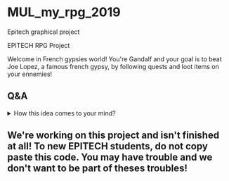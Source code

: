 # MUL_my_rpg_2019
Epitech graphical project

EPITECH RPG Project

Welcome in French gypsies world! You're Gandalf and your goal is to beat Joe Lopez, a famous french gypsy, by following quests and loot items on your ennemies!

## Q&A
<details>
  <summary>How this idea comes to your mind?</summary>
  We were just laughing about pop culture reference and we talked about Gypsies in France. So we decided to make a RPG in a gypsy world. Then, we told ourselves: "Why not implement some Sci-Fi characters?". We also implement Gandalf as our main character.
</details>
  
## We're working on this project and isn't finished at all! To new EPITECH students, do not copy paste this code. You may have trouble and we don't want to be part of theses troubles!
